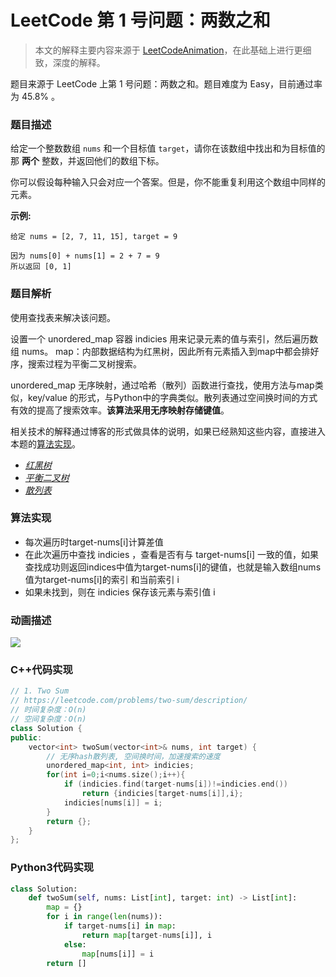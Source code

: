 # LeetCode 第 1 号问题：两数之和

> 本文的解释主要内容来源于 [LeetCodeAnimation](https://github.com/MisterBooo/LeetCodeAnimation)，在此基础上进行更细致，深度的解释。

题目来源于 LeetCode 上第 1 号问题：两数之和。题目难度为 Easy，目前通过率为 45.8% 。

### 题目描述

给定一个整数数组 `nums` 和一个目标值 `target`，请你在该数组中找出和为目标值的那 **两个** 整数，并返回他们的数组下标。

你可以假设每种输入只会对应一个答案。但是，你不能重复利用这个数组中同样的元素。

**示例:**

```
给定 nums = [2, 7, 11, 15], target = 9

因为 nums[0] + nums[1] = 2 + 7 = 9
所以返回 [0, 1]
```

### 题目解析

使用查找表来解决该问题。

设置一个 unordered_map 容器 indicies 用来记录元素的值与索引，然后遍历数组 nums。
map：内部数据结构为红黑树，因此所有元素插入到map中都会排好序，搜索过程为平衡二叉树搜索。

unordered_map 无序映射，通过哈希（散列）函数进行查找，使用方法与map类似，key/value 的形式，与Python中的字典类似。散列表通过空间换时间的方式有效的提高了搜索效率。**该算法采用无序映射存储键值**。

相关技术的解释通过博客的形式做具体的说明，如果已经熟知这些内容，直接进入本题的[算法实现](#1)。

- [*红黑树*](#)
- [*平衡二叉树*](#)
- [*散列表*](#)

<h3 id="1">算法实现</h3>

* 每次遍历时target-nums[i]计算差值
* 在此次遍历中查找 indicies ，查看是否有与 target-nums[i] 一致的值，如果查找成功则返回indices中值为target-nums[i]的键值，也就是输入数组nums值为target-nums[i]的索引 和当前索引 i
* 如果未找到，则在 indicies 保存该元素与索引值 i

### 动画描述

![](https://blog-1257126549.cos.ap-guangzhou.myqcloud.com/blog/mol6g.gif)

### C++代码实现

```c++
// 1. Two Sum
// https://leetcode.com/problems/two-sum/description/
// 时间复杂度：O(n)
// 空间复杂度：O(n)
class Solution {
public:
    vector<int> twoSum(vector<int>& nums, int target) {
        // 无序hash散列表, 空间换时间，加速搜索的速度
        unordered_map<int, int> indicies;
        for(int i=0;i<nums.size();i++){
            if (indicies.find(target-nums[i])!=indicies.end())
                return {indicies[target-nums[i]],i};
            indicies[nums[i]] = i;
        }
        return {};
    }
};

```

### Python3代码实现

```python
class Solution:
    def twoSum(self, nums: List[int], target: int) -> List[int]:
        map = {}
        for i in range(len(nums)):
            if target-nums[i] in map:
                return map[target-nums[i]], i
            else:
                map[nums[i]] = i
        return []
```
